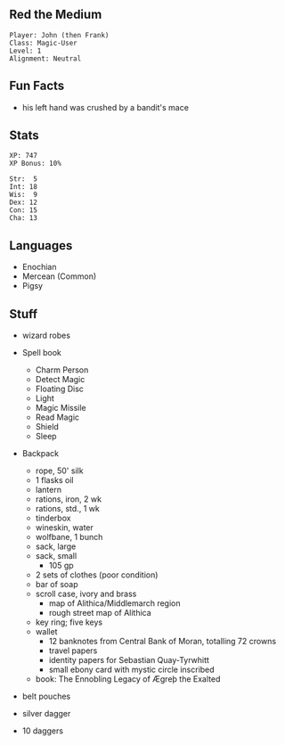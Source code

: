 
## Red the Medium

    Player: John (then Frank)
    Class: Magic-User
    Level: 1
    Alignment: Neutral

## Fun Facts

* his left hand was crushed by a bandit's mace

## Stats

    XP: 747
    XP Bonus: 10%

    Str:  5
    Int: 18
    Wis:  9
    Dex: 12
    Con: 15
    Cha: 13

## Languages

- Enochian
- Mercean (Common)
- Pigsy

## Stuff

* wizard robes
* Spell book
  * Charm Person
  * Detect Magic
  * Floating Disc
  * Light
  * Magic Missile
  * Read Magic
  * Shield
  * Sleep

* Backpack
  * rope, 50' silk
  * 1 flasks oil
  * lantern
  * rations, iron, 2 wk
  * rations, std., 1 wk
  * tinderbox
  * wineskin, water
  * wolfbane, 1 bunch
  * sack, large
  * sack, small
    * 105 gp
  * 2 sets of clothes (poor condition)
  * bar of soap
  * scroll case, ivory and brass
    * map of Alithica/Middlemarch region
    * rough street map of Alithica
  * key ring; five keys
  * wallet
    * 12 banknotes from Central Bank of Moran, totalling 72 crowns
    * travel papers
    * identity papers for Sebastian Quay-Tyrwhitt
    * small ebony card with mystic circle inscribed
  * book: The Ennobling Legacy of Ægreþ the Exalted
* belt pouches
* silver dagger
* 10 daggers

